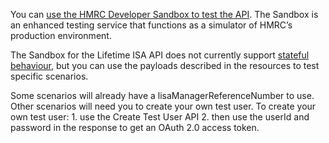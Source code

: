 <p>You can <a href="https://test-developer.service.hmrc.gov.uk/api-documentation/docs/sandbox/introduction">use the HMRC Developer Sandbox to test the API</a>. The Sandbox is an enhanced testing service that functions as a simulator of HMRC’s production environment.</p>
<p>The Sandbox for the Lifetime ISA API does not currently support <a href="https://test-developer.service.hmrc.gov.uk/api-documentation/docs/sandbox/stateful-behaviour">stateful behaviour</a>, but you can use the payloads described in the resources to test specific scenarios.</p>
<p>Some scenarios will already have a lisaManagerReferenceNumber to use. Other scenarios will need you to create your own test user. To create your own test user:
1. use the Create Test User API
2. then use the userId and password in the response to get an OAuth 2.0 access token.</p>
